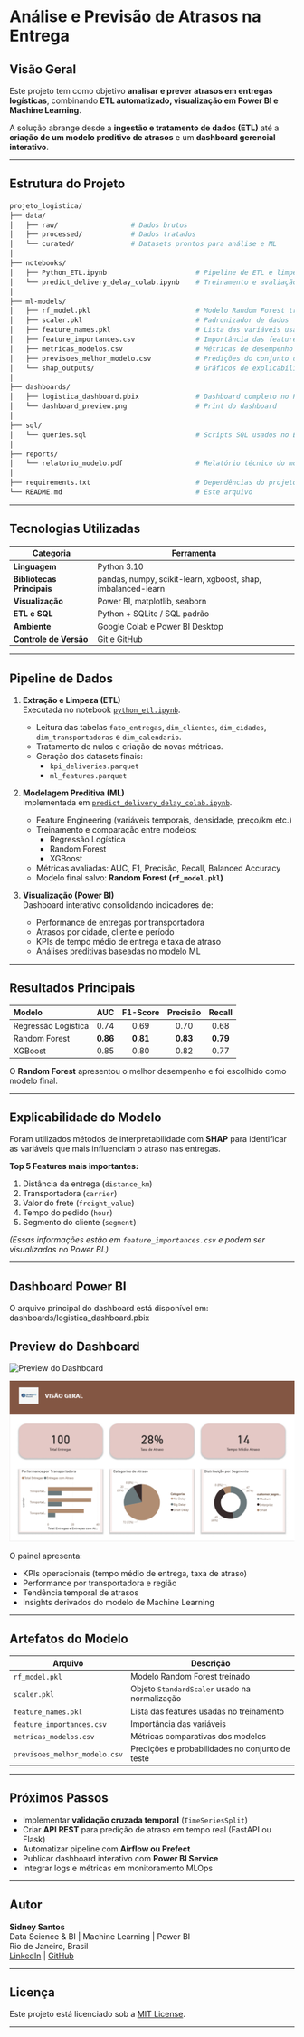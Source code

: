 #  Análise e Previsão de Atrasos na Entrega

##  Visão Geral

Este projeto tem como objetivo **analisar e prever atrasos em entregas logísticas**, combinando **ETL automatizado, visualização em Power BI e Machine Learning**.

A solução abrange desde a **ingestão e tratamento de dados (ETL)** até a **criação de um modelo preditivo de atrasos** e um **dashboard gerencial interativo**.

---

##  Estrutura do Projeto

```bash
projeto_logistica/
├── data/
│   ├── raw/                  # Dados brutos
│   ├── processed/            # Dados tratados
│   └── curated/              # Datasets prontos para análise e ML
│
├── notebooks/
│   ├── Python_ETL.ipynb                      # Pipeline de ETL e limpeza
│   └── predict_delivery_delay_colab.ipynb    # Treinamento e avaliação ML
│
├── ml-models/
│   ├── rf_model.pkl                          # Modelo Random Forest treinado
│   ├── scaler.pkl                            # Padronizador de dados
│   ├── feature_names.pkl                     # Lista das variáveis usadas no modelo
│   ├── feature_importances.csv               # Importância das features
│   ├── metricas_modelos.csv                  # Métricas de desempenho dos modelos
│   ├── previsoes_melhor_modelo.csv           # Predições do conjunto de teste
│   └── shap_outputs/                         # Gráficos de explicabilidade
│
├── dashboards/
│   ├── logistica_dashboard.pbix              # Dashboard completo no Power BI
│   └── dashboard_preview.png                 # Print do dashboard
│
├── sql/
│   └── queries.sql                           # Scripts SQL usados no ETL
│
├── reports/
│   └── relatorio_modelo.pdf                  # Relatório técnico do modelo
│
├── requirements.txt                          # Dependências do projeto
└── README.md                                 # Este arquivo
```
---

##  Tecnologias Utilizadas

| Categoria | Ferramenta |
|------------|-------------|
| **Linguagem** | Python 3.10 |
| **Bibliotecas Principais** | pandas, numpy, scikit-learn, xgboost, shap, imbalanced-learn |
| **Visualização** | Power BI, matplotlib, seaborn |
| **ETL e SQL** | Python + SQLite / SQL padrão |
| **Ambiente** | Google Colab e Power BI Desktop |
| **Controle de Versão** | Git e GitHub |

---

##  Pipeline de Dados

1. **Extração e Limpeza (ETL)**  
   Executada no notebook [`python_etl.ipynb`](notebooks/python_etl.ipynb).  
   - Leitura das tabelas `fato_entregas`, `dim_clientes`, `dim_cidades`, `dim_transportadoras` e `dim_calendario`.  
   - Tratamento de nulos e criação de novas métricas.  
   - Geração dos datasets finais:
     - `kpi_deliveries.parquet`
     - `ml_features.parquet`

2. **Modelagem Preditiva (ML)**  
   Implementada em [`predict_delivery_delay_colab.ipynb`](notebooks/predict_delivery_delay_colab.ipynb).  
   - Feature Engineering (variáveis temporais, densidade, preço/km etc.)  
   - Treinamento e comparação entre modelos:
     - Regressão Logística  
     - Random Forest  
     - XGBoost  
   - Métricas avaliadas: AUC, F1, Precisão, Recall, Balanced Accuracy  
   - Modelo final salvo: **Random Forest (`rf_model.pkl`)**

3. **Visualização (Power BI)**  
   Dashboard interativo consolidando indicadores de:
   - Performance de entregas por transportadora  
   - Atrasos por cidade, cliente e período  
   - KPIs de tempo médio de entrega e taxa de atraso  
   - Análises preditivas baseadas no modelo ML

---

##  Resultados Principais

| Modelo | AUC | F1-Score | Precisão | Recall |
|:--------|:----:|:--------:|:--------:|:------:|
| Regressão Logística | 0.74 | 0.69 | 0.70 | 0.68 |
| Random Forest | **0.86** | **0.81** | **0.83** | **0.79** |
| XGBoost | 0.85 | 0.80 | 0.82 | 0.77 |

 O **Random Forest** apresentou o melhor desempenho e foi escolhido como modelo final.

---

##  Explicabilidade do Modelo

Foram utilizados métodos de interpretabilidade com **SHAP** para identificar as variáveis que mais influenciam o atraso nas entregas.

**Top 5 Features mais importantes:**
1. Distância da entrega (`distance_km`)  
2. Transportadora (`carrier`)  
3. Valor do frete (`freight_value`)  
4. Tempo do pedido (`hour`)  
5. Segmento do cliente (`segment`)

*(Essas informações estão em `feature_importances.csv` e podem ser visualizadas no Power BI.)*

---

##  Dashboard Power BI

O arquivo principal do dashboard está disponível em:
dashboards/logistica_dashboard.pbix

## Preview do Dashboard

![Preview do Dashboard](https://raw.githubusercontent.com/sidneysantosdatascientist/analise_de_vendas/main/powerbi/dashboard_preview.png)

![Preview do Dashboard](dashboards/dashboard_preview.png)

O painel apresenta:
- KPIs operacionais (tempo médio de entrega, taxa de atraso)  
- Performance por transportadora e região  
- Tendência temporal de atrasos  
- Insights derivados do modelo de Machine Learning  

---

##  Artefatos do Modelo

| Arquivo | Descrição |
|----------|------------|
| `rf_model.pkl` | Modelo Random Forest treinado |
| `scaler.pkl` | Objeto `StandardScaler` usado na normalização |
| `feature_names.pkl` | Lista das features usadas no treinamento |
| `feature_importances.csv` | Importância das variáveis |
| `metricas_modelos.csv` | Métricas comparativas dos modelos |
| `previsoes_melhor_modelo.csv` | Predições e probabilidades no conjunto de teste |

---

##  Próximos Passos

- Implementar **validação cruzada temporal** (`TimeSeriesSplit`)  
- Criar **API REST** para predição de atraso em tempo real (FastAPI ou Flask)  
- Automatizar pipeline com **Airflow ou Prefect**  
- Publicar dashboard interativo com **Power BI Service**  
- Integrar logs e métricas em monitoramento MLOps

---

##  Autor

**Sidney Santos**  
 Data Science & BI | Machine Learning | Power BI  
 Rio de Janeiro, Brasil  
[LinkedIn](https://www.linkedin.com/in/sidney-santos-analista-de-dados/) | [GitHub](https://github.com/sidneysantosdatascientist/)

---

##  Licença

Este projeto está licenciado sob a [MIT License](LICENSE).

---
